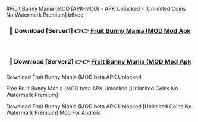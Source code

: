#Fruit Bunny Mania (MOD [APK-MOD] - APK Unlocked - [Unlimited Coins No Watermark Premium] b6voc



<div align="center">

<h3>🔴 Download [Server1] 👉👉 <a href="https://momento.my/?title=Fruit_Bunny_Mania_(MOD">Fruit Bunny Mania (MOD Mod Apk</a></h3><br>

<h3>🔴 Download [Server2] 👉👉 <a href="https://momento.my/?title=Fruit_Bunny_Mania_(MOD">Fruit Bunny Mania (MOD Mod Apk</a></h3>
</div>



Download Fruit Bunny Mania (MOD beta APK Unlocked

Free Fruit Bunny Mania (MOD beta APK Unlocked [Unlimited Coins No Watermark Premium]

Download Fruit Bunny Mania (MOD beta APK Unlocked [Unlimited Coins No Watermark Premium] Mod For Android
